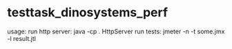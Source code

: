 # testtask_dinosystems_perf

usage: 
run http server:
  java -cp . HttpServer
run tests:
  jmeter -n -t some.jmx -l result.jtl
